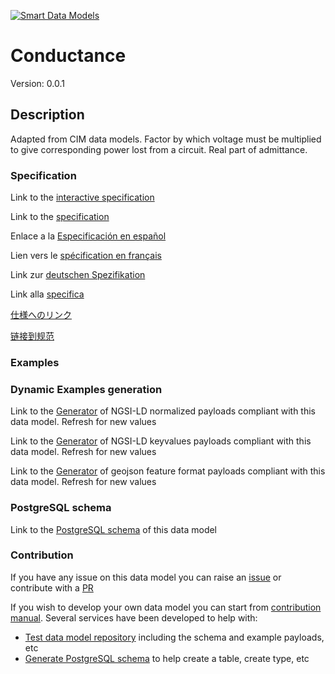 [![Smart Data Models](https://smartdatamodels.org/wp-content/uploads/2022/01/SmartDataModels_logo.png "Logo")](https://smartdatamodels.org)
# Conductance
Version: 0.0.1

## Description 

Adapted from CIM data models. Factor by which voltage must be multiplied to give corresponding power lost from a circuit. Real part of admittance.
### Specification

Link to the [interactive specification](https://swagger.lab.fiware.org/?url=https://smart-data-models.github.io/dataModel.EnergyCIM/Conductance/swagger.yaml)

Link to the [specification](https://github.com/smart-data-models/dataModel.EnergyCIM/blob/master/Conductance/doc/spec.md)

Enlace a la [Especificación en español](https://github.com/smart-data-models/dataModel.EnergyCIM/blob/master/Conductance/doc/spec_ES.md)

Lien vers le [spécification en français](https://github.com/smart-data-models/dataModel.EnergyCIM/blob/master/Conductance/doc/spec_FR.md)

Link zur [deutschen Spezifikation](https://github.com/smart-data-models/dataModel.EnergyCIM/blob/master/Conductance/doc/spec_DE.md)

Link alla [specifica](https://github.com/smart-data-models/dataModel.EnergyCIM/blob/master/Conductance/doc/spec_IT.md)

[仕様へのリンク](https://github.com/smart-data-models/dataModel.EnergyCIM/blob/master/Conductance/doc/spec_JA.md)

[链接到规范](https://github.com/smart-data-models/dataModel.EnergyCIM/blob/master/Conductance/doc/spec_ZH.md)
### Examples
### Dynamic Examples generation

Link to the [Generator](https://smartdatamodels.org/extra/ngsi-ld_generator.php?schemaUrl=https://raw.githubusercontent.com/smart-data-models/dataModel.EnergyCIM/master/Conductance/schema.json&email=info@smartdatamodels.org) of NGSI-LD normalized payloads compliant with this data model. Refresh for new values

Link to the [Generator](https://smartdatamodels.org/extra/ngsi-ld_generator_keyvalues.php?schemaUrl=https://raw.githubusercontent.com/smart-data-models/dataModel.EnergyCIM/master/Conductance/schema.json&email=info@smartdatamodels.org) of NGSI-LD keyvalues payloads compliant with this data model. Refresh for new values

Link to the [Generator](https://smartdatamodels.org/extra/geojson_features_generator.php?schemaUrl=https://raw.githubusercontent.com/smart-data-models/dataModel.EnergyCIM/master/Conductance/schema.json&email=info@smartdatamodels.org) of geojson feature format payloads compliant with this data model. Refresh for new values
### PostgreSQL schema

Link to the [PostgreSQL schema](https://smart-data-models.github.io/dataModel.EnergyCIM/Conductance/schema.sql) of this data model
### Contribution

 If you have any issue on this data model you can raise an [issue](https://github.com/smart-data-models/dataModel.EnergyCIM/issues)  or contribute with a [PR](https://github.com/smart-data-models/dataModel.EnergyCIM/pulls)

 If you wish to develop your own data model you can start from [contribution manual](https://bit.ly/contribution_manual). Several services have been developed to help with: 
 - [Test data model repository](https://smartdatamodels.org/index.php/data-models-contribution-api/) including the schema and example payloads, etc
 - [Generate PostgreSQL schema](https://smartdatamodels.org/index.php/sql-service/) to help create a table, create type, etc